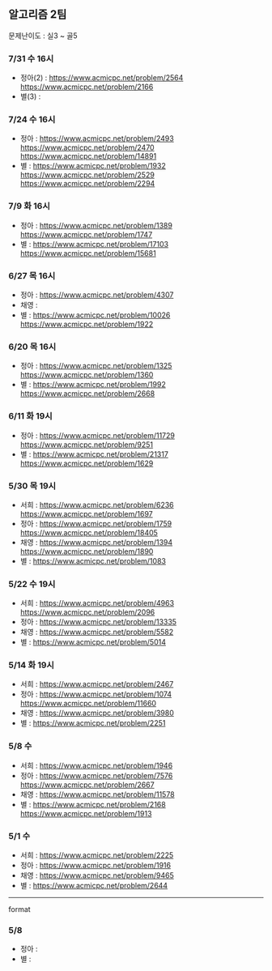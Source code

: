 ## 알고리즘 2팀

문제난이도 : 실3 ~ 골5

### 7/31 수 16시

- 정아(2) : https://www.acmicpc.net/problem/2564 https://www.acmicpc.net/problem/2166
- 별(3) : 

### 7/24 수 16시

- 정아 : https://www.acmicpc.net/problem/2493 https://www.acmicpc.net/problem/2470 https://www.acmicpc.net/problem/14891
- 별 : https://www.acmicpc.net/problem/1932  https://www.acmicpc.net/problem/2529 https://www.acmicpc.net/problem/2294

### 7/9 화 16시

- 정아 : https://www.acmicpc.net/problem/1389 https://www.acmicpc.net/problem/1747
- 별 : https://www.acmicpc.net/problem/17103  https://www.acmicpc.net/problem/15681

### 6/27 목 16시

- 정아 : https://www.acmicpc.net/problem/4307
- 채영 : 
- 별 : https://www.acmicpc.net/problem/10026  https://www.acmicpc.net/problem/1922

### 6/20 목 16시

- 정아 : https://www.acmicpc.net/problem/1325 https://www.acmicpc.net/problem/1360
- 별 : https://www.acmicpc.net/problem/1992  https://www.acmicpc.net/problem/2668

### 6/11 화 19시

- 정아 : https://www.acmicpc.net/problem/11729 https://www.acmicpc.net/problem/9251
- 별 : https://www.acmicpc.net/problem/21317  https://www.acmicpc.net/problem/1629

### 5/30 목 19시

- 서희 : https://www.acmicpc.net/problem/6236 https://www.acmicpc.net/problem/1697
- 정아 : https://www.acmicpc.net/problem/1759 https://www.acmicpc.net/problem/18405
- 채영 : https://www.acmicpc.net/problem/1394 https://www.acmicpc.net/problem/1890
- 별 : https://www.acmicpc.net/problem/1083

### 5/22 수 19시

- 서희 : https://www.acmicpc.net/problem/4963 https://www.acmicpc.net/problem/2096
- 정아 : https://www.acmicpc.net/problem/13335
- 채영 : https://www.acmicpc.net/problem/5582
- 별 : https://www.acmicpc.net/problem/5014

### 5/14 화 19시

- 서희 : https://www.acmicpc.net/problem/2467
- 정아 : https://www.acmicpc.net/problem/1074 https://www.acmicpc.net/problem/11660
- 채영 : https://www.acmicpc.net/problem/3980
- 별 : https://www.acmicpc.net/problem/2251

### 5/8 수

- 서희 : https://www.acmicpc.net/problem/1946
- 정아 : https://www.acmicpc.net/problem/7576 https://www.acmicpc.net/problem/2667
- 채영 : https://www.acmicpc.net/problem/11578
- 별 : https://www.acmicpc.net/problem/2168
  https://www.acmicpc.net/problem/1913

### 5/1 수

- 서희 : https://www.acmicpc.net/problem/2225
- 정아 : https://www.acmicpc.net/problem/1916
- 채영 : https://www.acmicpc.net/problem/9465
- 별 : https://www.acmicpc.net/problem/2644

---

format

### 5/8

- 정아 : 
- 별 : 
